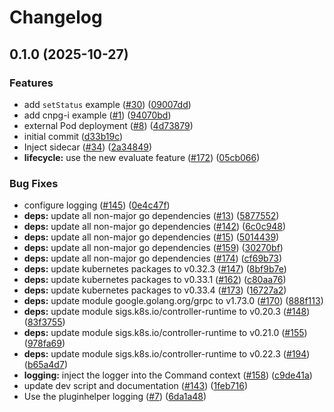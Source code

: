 # Changelog

## 0.1.0 (2025-10-27)


### Features

* add `setStatus` example ([#30](https://github.com/cloudnative-pg/cnpg-i-hello-world/issues/30)) ([09007dd](https://github.com/cloudnative-pg/cnpg-i-hello-world/commit/09007ddc05c491053fd11e4258e52e7c28fdba5b))
* add cnpg-i example ([#1](https://github.com/cloudnative-pg/cnpg-i-hello-world/issues/1)) ([94070bd](https://github.com/cloudnative-pg/cnpg-i-hello-world/commit/94070bd8dd3c4ac3e8541566382aa89c230d066d))
* external Pod deployment ([#8](https://github.com/cloudnative-pg/cnpg-i-hello-world/issues/8)) ([4d73879](https://github.com/cloudnative-pg/cnpg-i-hello-world/commit/4d738796dbfc3ae7ea20eeed8890a19be12d832e))
* initial commit ([d33b19c](https://github.com/cloudnative-pg/cnpg-i-hello-world/commit/d33b19cfdf599ed38a4c1bcb9b42272b3efaae65))
* Inject sidecar ([#34](https://github.com/cloudnative-pg/cnpg-i-hello-world/issues/34)) ([2a34849](https://github.com/cloudnative-pg/cnpg-i-hello-world/commit/2a34849227d7a0a62b0b5d67420dcb563718c378))
* **lifecycle:** use the new evaluate feature ([#172](https://github.com/cloudnative-pg/cnpg-i-hello-world/issues/172)) ([05cb066](https://github.com/cloudnative-pg/cnpg-i-hello-world/commit/05cb06687bf2ad0761d1903536c356d41789cde7))


### Bug Fixes

* configure logging ([#145](https://github.com/cloudnative-pg/cnpg-i-hello-world/issues/145)) ([0e4c47f](https://github.com/cloudnative-pg/cnpg-i-hello-world/commit/0e4c47f3f4d1548823eb5b2edac85bfe0e48b26b))
* **deps:** update all non-major go dependencies ([#13](https://github.com/cloudnative-pg/cnpg-i-hello-world/issues/13)) ([5877552](https://github.com/cloudnative-pg/cnpg-i-hello-world/commit/587755218b553d9aaca17b78f69d9ab44a27b95b))
* **deps:** update all non-major go dependencies ([#142](https://github.com/cloudnative-pg/cnpg-i-hello-world/issues/142)) ([6c0c948](https://github.com/cloudnative-pg/cnpg-i-hello-world/commit/6c0c948895381d49ec327a9f64625bcd7ca3af26))
* **deps:** update all non-major go dependencies ([#15](https://github.com/cloudnative-pg/cnpg-i-hello-world/issues/15)) ([5014439](https://github.com/cloudnative-pg/cnpg-i-hello-world/commit/5014439dd72977eaf84dd2a3da8985b939d83b27))
* **deps:** update all non-major go dependencies ([#159](https://github.com/cloudnative-pg/cnpg-i-hello-world/issues/159)) ([30270bf](https://github.com/cloudnative-pg/cnpg-i-hello-world/commit/30270bf813882ab7f5307ecbdd88995e7cc4da1d))
* **deps:** update all non-major go dependencies ([#174](https://github.com/cloudnative-pg/cnpg-i-hello-world/issues/174)) ([cf69b73](https://github.com/cloudnative-pg/cnpg-i-hello-world/commit/cf69b7336b09633ca442d2b341c7cf0383d746d8))
* **deps:** update kubernetes packages to v0.32.3 ([#147](https://github.com/cloudnative-pg/cnpg-i-hello-world/issues/147)) ([8bf9b7e](https://github.com/cloudnative-pg/cnpg-i-hello-world/commit/8bf9b7ee70bd0e7eafa30ab9d0e6c2c3812d3570))
* **deps:** update kubernetes packages to v0.33.1 ([#162](https://github.com/cloudnative-pg/cnpg-i-hello-world/issues/162)) ([c80aa76](https://github.com/cloudnative-pg/cnpg-i-hello-world/commit/c80aa76dc50c6302cd3c86adf4e1d0325fe0d2a0))
* **deps:** update kubernetes packages to v0.33.4 ([#173](https://github.com/cloudnative-pg/cnpg-i-hello-world/issues/173)) ([16727a2](https://github.com/cloudnative-pg/cnpg-i-hello-world/commit/16727a235722983da859aeca6bbac9ce3bd6ce8c))
* **deps:** update module google.golang.org/grpc to v1.73.0 ([#170](https://github.com/cloudnative-pg/cnpg-i-hello-world/issues/170)) ([888f113](https://github.com/cloudnative-pg/cnpg-i-hello-world/commit/888f1136c0631fabde1022ae877d928f41f9c9e4))
* **deps:** update module sigs.k8s.io/controller-runtime to v0.20.3 ([#148](https://github.com/cloudnative-pg/cnpg-i-hello-world/issues/148)) ([83f3755](https://github.com/cloudnative-pg/cnpg-i-hello-world/commit/83f3755a6d7b3e66f36df3e3d4e342900b0fa92d))
* **deps:** update module sigs.k8s.io/controller-runtime to v0.21.0 ([#155](https://github.com/cloudnative-pg/cnpg-i-hello-world/issues/155)) ([978fa69](https://github.com/cloudnative-pg/cnpg-i-hello-world/commit/978fa69d4c304af59980fda36da3d77e07c6cefa))
* **deps:** update module sigs.k8s.io/controller-runtime to v0.22.3 ([#194](https://github.com/cloudnative-pg/cnpg-i-hello-world/issues/194)) ([b65a4d7](https://github.com/cloudnative-pg/cnpg-i-hello-world/commit/b65a4d71a0c9f8d3b15d52542fc0735111c3ab63))
* **logging:** inject the logger into the Command context ([#158](https://github.com/cloudnative-pg/cnpg-i-hello-world/issues/158)) ([c9de41a](https://github.com/cloudnative-pg/cnpg-i-hello-world/commit/c9de41a85cafda99390b965526260c2757a9b307))
* update dev script and documentation ([#143](https://github.com/cloudnative-pg/cnpg-i-hello-world/issues/143)) ([1feb716](https://github.com/cloudnative-pg/cnpg-i-hello-world/commit/1feb716bb3b3b444db957b17492fe5849e889ea1))
* Use the pluginhelper logging ([#7](https://github.com/cloudnative-pg/cnpg-i-hello-world/issues/7)) ([6da1a48](https://github.com/cloudnative-pg/cnpg-i-hello-world/commit/6da1a48ed19950e79d10a3882bf30abafbee34e4))
